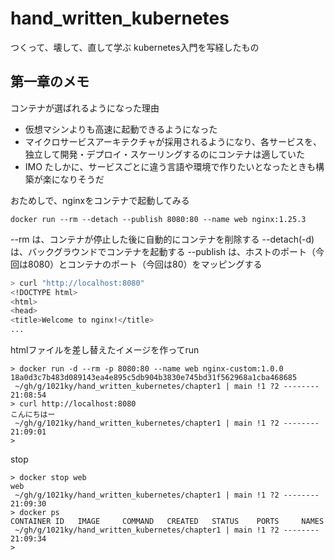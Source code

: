 # hand_written_kubernetes
つくって、壊して、直して学ぶ kubernetes入門を写経したもの

## 第一章のメモ

コンテナが選ばれるようになった理由

* 仮想マシンよりも高速に起動できるようになった
* マイクロサービスアーキテクチャが採用されるようになり、各サービスを、独立して開発・デプロイ・スケーリングするのにコンテナは適していた
* IMO たしかに、サービスごとに違う言語や環境で作りたいとなったときも構築が楽になりそうだ

おためしで、nginxをコンテナで起動してみる

```
docker run --rm --detach --publish 8080:80 --name web nginx:1.25.3
```

--rm は、コンテナが停止した後に自動的にコンテナを削除する
--detach(-d) は、バックグラウンドでコンテナを起動する
--publish は、ホストのポート（今回は8080）とコンテナのポート（今回は80）をマッピングする

```zsh
> curl "http://localhost:8080"
<!DOCTYPE html>
<html>
<head>
<title>Welcome to nginx!</title>
...
```

htmlファイルを差し替えたイメージを作ってrun

```
> docker run -d --rm -p 8080:80 --name web nginx-custom:1.0.0
18a0d3c7b483d089143ea4e895c5db904b3830e745bd31f562968a1cba468685
 ~/gh/g/1021ky/hand_written_kubernetes/chapter1 | main !1 ?2 -------- 21:08:54
> curl http://localhost:8080
こんにちはー
 ~/gh/g/1021ky/hand_written_kubernetes/chapter1 | main !1 ?2 -------- 21:09:01
>
```

stop

```
> docker stop web
web
 ~/gh/g/1021ky/hand_written_kubernetes/chapter1 | main !1 ?2 -------- 21:09:30
> docker ps
CONTAINER ID   IMAGE     COMMAND   CREATED   STATUS    PORTS     NAMES
 ~/gh/g/1021ky/hand_written_kubernetes/chapter1 | main !1 ?2 -------- 21:09:34
>
```

